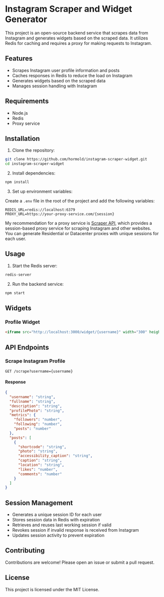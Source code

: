 # Instagram Scraper and Widget Generator

This project is an open-source backend service that scrapes data from Instagram and generates widgets based on the scraped data. It utilizes Redis for caching and requires a proxy for making requests to Instagram.

## Features

- Scrapes Instagram user profile information and posts
- Caches responses in Redis to reduce the load on Instagram
- Generates widgets based on the scraped data
- Manages session handling with Instagram

## Requirements

- Node.js
- Redis
- Proxy service

## Installation

1. Clone the repository:

```sh
git clone https://github.com/hormold/instagram-scraper-widget.git
cd instagram-scraper-widget
```

2. Install dependencies:

```sh
npm install
```

3. Set up environment variables:

Create a `.env` file in the root of the project and add the following variables:

```env
REDIS_URL=redis://localhost:6379
PROXY_URL=https://your-proxy-service.com/{session}
```

My recommendation for a proxy service is [Scraper API](https://dashboard.suborbit.al/register?code=hormold), which provides a session-based proxy service for scraping Instagram and other websites. You can generate Residential or Datacenter proxies with unique sessions for each user.

## Usage

1. Start the Redis server:

```sh
redis-server
```

2. Run the backend service:

```sh
npm start
```

## Widgets

### Profile Widget

```html
<iframe src="http://localhost:3000/widget/{username}" width="300" height="400" frameborder="0"></iframe>
```


## API Endpoints

### Scrape Instagram Profile

```http
GET /scrape?username={username}
```

#### Response

```json
{
  "username": "string",
  "fullname": "string",
  "description": "string",
  "profilePhoto": "string",
  "metrics": {
    "followers": "number",
    "following": "number",
    "posts": "number"
  },
  "posts": [
    {
      "shortcode": "string",
      "photo": "string",
      "accessibility_caption": "string",
      "caption": "string",
      "location": "string",
      "likes": "number",
      "comments": "number"
    }
  ]
}
```

## Session Management

- Generates a unique session ID for each user
- Stores session data in Redis with expiration
- Retrieves and reuses last working session if valid
- Revokes session if invalid response is received from Instagram
- Updates session activity to prevent expiration

## Contributing

Contributions are welcome! Please open an issue or submit a pull request.

## License

This project is licensed under the MIT License.